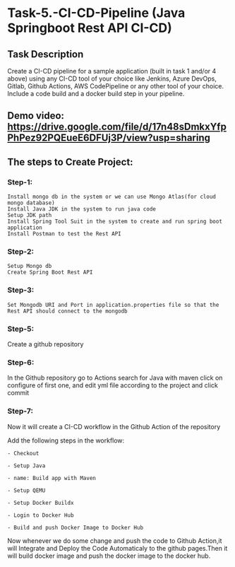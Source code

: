 # Task-5.-CI-CD-Pipeline (Java Springboot Rest API CI-CD)

## Task Description
Create a CI-CD pipeline for a sample application (built in task 1 and/or 4 above) using any CI-CD tool of your choice like Jenkins, Azure DevOps, Gitlab, Github Actions, AWS CodePipeline or any other tool of your choice. Include a code build and a docker build step in your pipeline.

## Demo video: https://drive.google.com/file/d/17n48sDmkxYfpPhPez92PQEueE6DFUj3P/view?usp=sharing

## The steps to Create Project:
### Step-1:
    Install mongo db in the system or we can use Mongo Atlas(for cloud mongo database)
    Install Java JDK in the system to run java code
    Setup JDK path
    Install Spring Tool Suit in the system to create and run spring boot application
    Install Postman to test the Rest API
### Step-2:
    Setup Mongo db
    Create Spring Boot Rest API
### Step-3:
    Set Mongodb URI and Port in application.properties file so that the Rest API should connect to the mongodb
### Step-5:
  Create a github repository
### Step-6:

  In the Github repository go to Actions search for Java with maven click on configure of first one, and edit yml file according to the project and click commit
### Step-7:
  Now it will create a CI-CD workflow in the Github Action of the repository
  
  Add the following steps in the workflow:
  
    - Checkout
    
    - Setup Java
    
    - name: Build app with Maven
    
    - Setup QEMU
    
    - Setup Docker Buildx
    
    - Login to Docker Hub
    
    - Build and push Docker Image to Docker Hub
    
  Now whenever we do some change and push the code to Github Action,it will Integrate and Deploy the Code Automaticaly to the github pages.Then it will build docker image and push the docker image to the docker hub.
